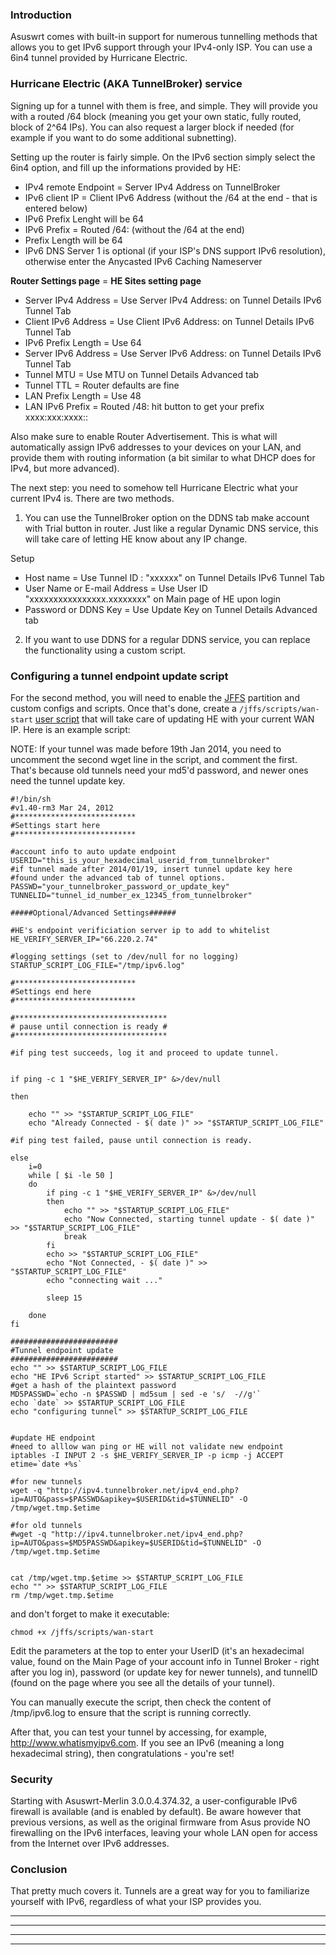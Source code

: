 ### Introduction

Asuswrt comes with built-in support for numerous tunnelling methods that allows you to get IPv6 support through your IPv4-only ISP.   You can use a 6in4 tunnel provided by Hurricane Electric.


### Hurricane Electric (AKA TunnelBroker) service

Signing up for a tunnel with them is free, and simple.  They will provide you with a routed /64 block (meaning you get your own static, fully routed, block of 2^64 IPs).  You can also request a larger block if needed (for example if you want to do some additional subnetting).

Setting up the router is fairly simple.  On the IPv6 section simply select the 6in4 option, and fill up the informations provided by HE:

* IPv4 remote Endpoint = Server IPv4 Address on TunnelBroker
* IPv6 client IP = Client IPv6 Address (without the /64 at the end - that is entered below)
* IPv6 Prefix Lenght will be 64
* IPv6 Prefix = Routed /64: (without the /64 at the end)
* Prefix Length will be 64
* IPv6 DNS Server 1 is optional (if your ISP's DNS support IPv6 resolution), otherwise enter the Anycasted IPv6 Caching Nameserver

**Router Settings page**  =  **HE  Sites setting page**
* Server IPv4 Address =  Use Server IPv4 Address: on Tunnel Details IPv6 Tunnel Tab
* Client IPv6 Address =  Use Client IPv6 Address: on Tunnel Details IPv6 Tunnel Tab
* IPv6 Prefix Length  =  Use 64
* Server IPv6 Address =  Use Server IPv6 Address: on Tunnel Details IPv6 Tunnel Tab
* Tunnel MTU 	      =  Use MTU  on Tunnel Details Advanced tab 
* Tunnel TTL 	      =  Router defaults are fine
* LAN Prefix Length   =  Use 48
* LAN IPv6 Prefix     =  Routed /48: hit button to  get your prefix xxxx:xxx:xxxx:: 


Also make sure to enable Router Advertisement.  This is what will automatically assign IPv6 addresses to your devices on your LAN, and provide them with routing information (a bit similar to what DHCP does for IPv4, but more advanced).

The next step: you need to somehow tell Hurricane Electric what your current IPv4 is.  There are two methods.

1) You can use the TunnelBroker option on the DDNS tab make account with Trial button in router. Just like a regular Dynamic DNS service, this will take care of letting HE know about any IP change.

Setup
* Host name                   = Use Tunnel ID : "xxxxxx" on Tunnel Details IPv6 Tunnel Tab
* User Name or E-mail Address = Use User ID "xxxxxxxxxxxxxxxx.xxxxxxxx" on Main page of HE upon login
* Password or DDNS Key        = Use Update Key on Tunnel Details Advanced tab 


2) If you want to use DDNS for a regular DDNS service, you can replace the functionality using a custom script.


### Configuring a tunnel endpoint update script

For the second method, you will need to enable the [JFFS](https://github.com/RMerl/asuswrt-merlin/wiki/JFFS) partition and custom configs and scripts.  Once that's done, create a `/jffs/scripts/wan-start` [user script](https://github.com/RMerl/asuswrt-merlin/wiki/User-scripts) that will take care of updating HE with your current WAN IP.  Here is an example script:

NOTE: If your tunnel was made before 19th Jan 2014, you need to uncomment the second wget line in the script, and comment the first. That's because old tunnels need your md5'd password, and newer ones need the tunnel update key.

```
#!/bin/sh
#v1.40-rm3 Mar 24, 2012
#***************************
#Settings start here
#***************************

#account info to auto update endpoint
USERID="this_is_your_hexadecimal_userid_from_tunnelbroker"
#if tunnel made after 2014/01/19, insert tunnel update key here
#found under the advanced tab of tunnel options.
PASSWD="your_tunnelbroker_password_or_update_key"
TUNNELID="tunnel_id_number_ex_12345_from_tunnelbroker"

#####Optional/Advanced Settings######

#HE's endpoint verificiation server ip to add to whitelist
HE_VERIFY_SERVER_IP="66.220.2.74"

#logging settings (set to /dev/null for no logging)
STARTUP_SCRIPT_LOG_FILE="/tmp/ipv6.log"

#***************************
#Settings end here
#***************************

#**********************************
# pause until connection is ready #
#**********************************

#if ping test succeeds, log it and proceed to update tunnel.


if ping -c 1 "$HE_VERIFY_SERVER_IP" &>/dev/null

then

    echo "" >> "$STARTUP_SCRIPT_LOG_FILE"
    echo "Already Connected - $( date )" >> "$STARTUP_SCRIPT_LOG_FILE"

#if ping test failed, pause until connection is ready.

else
    i=0
    while [ $i -le 50 ]
    do
        if ping -c 1 "$HE_VERIFY_SERVER_IP" &>/dev/null
        then
            echo "" >> "$STARTUP_SCRIPT_LOG_FILE"
            echo "Now Connected, starting tunnel update - $( date )" >> "$STARTUP_SCRIPT_LOG_FILE"
            break
        fi
        echo >> "$STARTUP_SCRIPT_LOG_FILE"
        echo "Not Connected, - $( date )" >> "$STARTUP_SCRIPT_LOG_FILE"
        echo "connecting wait ..."

        sleep 15

    done
fi

########################
#Tunnel endpoint update
########################
echo "" >> $STARTUP_SCRIPT_LOG_FILE
echo "HE IPv6 Script started" >> $STARTUP_SCRIPT_LOG_FILE
#get a hash of the plaintext password
MD5PASSWD=`echo -n $PASSWD | md5sum | sed -e 's/  -//g'`
echo `date` >> $STARTUP_SCRIPT_LOG_FILE
echo "configuring tunnel" >> $STARTUP_SCRIPT_LOG_FILE


#update HE endpoint
#need to alllow wan ping or HE will not validate new endpoint
iptables -I INPUT 2 -s $HE_VERIFY_SERVER_IP -p icmp -j ACCEPT
etime=`date +%s`

#for new tunnels
wget -q "http://ipv4.tunnelbroker.net/ipv4_end.php?ip=AUTO&pass=$PASSWD&apikey=$USERID&tid=$TUNNELID" -O /tmp/wget.tmp.$etime

#for old tunnels
#wget -q "http://ipv4.tunnelbroker.net/ipv4_end.php?ip=AUTO&pass=$MD5PASSWD&apikey=$USERID&tid=$TUNNELID" -O /tmp/wget.tmp.$etime


cat /tmp/wget.tmp.$etime >> $STARTUP_SCRIPT_LOG_FILE
echo "" >> $STARTUP_SCRIPT_LOG_FILE
rm /tmp/wget.tmp.$etime
```

and don't forget to make it executable:
```
chmod +x /jffs/scripts/wan-start
```
Edit the parameters at the top to enter your UserID (it's an hexadecimal value, found on the Main Page of your account info in Tunnel Broker - right after you log in), password (or update key for newer tunnels), and tunnelID (found on the page where you see all the details of your tunnel).

You can manually execute the script, then check the content of /tmp/ipv6.log to ensure that the script is running correctly.

After that, you can test your tunnel by accessing, for example, http://www.whatismyipv6.com.  If you see an IPv6 (meaning a long hexadecimal string), then congratulations - you're set!


### Security

Starting with Asuswrt-Merlin 3.0.0.4.374.32, a user-configurable IPv6 firewall is available (and is enabled by default).  Be aware however that previous versions, as well as the original firmware from Asus provide NO firewalling on the IPv6 interfaces, leaving your whole LAN open for access from the Internet over IPv6 addresses.


### Conclusion

That pretty much covers it.  Tunnels are a great way for you to familiarize yourself with IPv6, regardless of what your ISP provides you.

***

***

***

***
